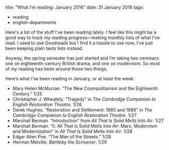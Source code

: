 title: "What I’m reading: January 2016"
date: 31 January 2016
tags:
  - reading
  - english-departments

Here's a list of the stuff I've been reading lately. I feel like this might be a good way to track my reading progress&mdash;making monthly lists of what I've read. I used to use Goodreads but I find it a hassle to use now; I've just been keeping plain texts lists instead.

Anyway, the spring semester has just started and I’m taking two seminars: one on eighteenth-century British drama, and one on modernism. So most of my reading has been around those two things.

Here’s what I’ve been reading in January, or at least the week:

* Mary Helen McMurran. “The New Cosmpolitanism and the Eighteenth Century.” 1/25
* Christopher J. Wheately. “Tragedy” in *The Cambridge Companion to English Restoration Theatre*. 1/26
* Derek Hughes. “Restoration and Settlement: 1660 and 1688” in *The Cambridge Companion to English Restoration Theatre*. 1/27
* Marshall Berman. “Introduction” from *All That Is Solid Melts Into Air*. 1/27
* Marshall Berman. “II. All That Is Solid Melts Into Air: Marx, Modernism and Modernization” in *All That Is Solid Melts Into Air*. 1/28
* Edgar Allen Poe. “The Man of the Streets.” 1/28
* Herman Melville. *Bartleby the Scrivener*. 1/29

